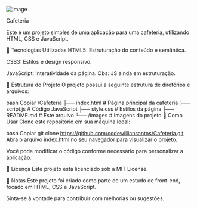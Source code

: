 ![image](https://github.com/user-attachments/assets/55fc4929-d41c-48ed-bdda-8c3d49c5bc88)

Cafeteria

Este é um projeto simples de uma aplicação para uma cafeteria, utilizando HTML, CSS e JavaScript.

🚀 Tecnologias Utilizadas
HTML5: Estruturação do conteúdo e semântica.

CSS3: Estilos e design responsivo.

JavaScript: Interatividade da página.
Obs: JS ainda em estruturação.

📁 Estrutura do Projeto
O projeto possui a seguinte estrutura de diretórios e arquivos:

bash
Copiar
/Cafeteria
  ├── index.html    # Página principal da cafeteria
  ├── script.js     # Código JavaScript
  ├── style.css     # Estilos da página
  ├── README.md     # Este arquivo
  └── /images       # Imagens do projeto
🔧 Como Usar
Clone este repositório em sua máquina local:

bash
Copiar
git clone https://github.com/codewilliansantos/Cafeteria.git
Abra o arquivo index.html no seu navegador para visualizar o projeto.

Você pode modificar o código conforme necessário para personalizar a aplicação.

📜 Licença
Este projeto está licenciado sob a MIT License.

📝 Notas
Este projeto foi criado como parte de um estudo de front-end, focado em HTML, CSS e JavaScript.

Sinta-se à vontade para contribuir com melhorias ou sugestões.

